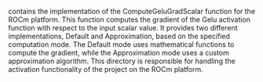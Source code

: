 contains the implementation of the ComputeGeluGradScalar function for the ROCm platform. This function computes the gradient of the Gelu activation function with respect to the input scalar value. It provides two different implementations, Default and Approximation, based on the specified computation mode. The Default mode uses mathematical functions to compute the gradient, while the Approximation mode uses a custom approximation algorithm. This directory is responsible for handling the activation functionality of the project on the ROCm platform.